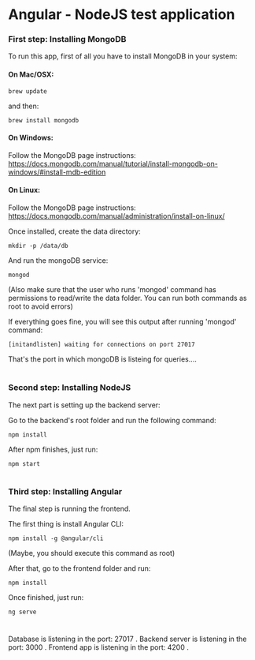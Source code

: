 # Angular - NodeJS test application

### First step: Installing MongoDB

To run this app, first of all you have to install MongoDB in your system:

#### On Mac/OSX:

``` brew update ```

and then:

``` brew install mongodb ```

#### On Windows:

Follow the MongoDB page instructions: https://docs.mongodb.com/manual/tutorial/install-mongodb-on-windows/#install-mdb-edition

#### On Linux:

Follow the MongoDB page instructions: https://docs.mongodb.com/manual/administration/install-on-linux/


Once installed, create the data directory:

``` mkdir -p /data/db ```

And run the mongoDB service:

``` mongod ```

(Also make sure that the user who runs 'mongod' command has permissions to read/write the data folder. You can run both commands as root to avoid errors)

If everything goes fine, you will see this output after running 'mongod' command:

``` [initandlisten] waiting for connections on port 27017 ```

That's the port in which mongoDB is listeing for queries....

#

### Second step: Installing NodeJS

The next part is setting up the backend server:

Go to the backend's root folder and run the following command:

``` npm install ```

After npm finishes, just run:

``` npm start ```

#

### Third step: Installing Angular

The final step is running the frontend.

The first thing is install Angular CLI:

``` npm install -g @angular/cli ```

(Maybe, you should execute this command as root)

After that, go to the frontend folder and run:

``` npm install ```

Once finished, just run:

``` ng serve ```

#


Database is listening in the port: 27017 . 
Backend server is listening in the port: 3000 . 
Frontend app is listening in the port: 4200 . 

